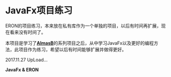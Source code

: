 # JavaFx项目练习

ERON的项目练习，本来放在私有库作为一个单独的项目，以后有时间再扩展，现在看来没有时间了。

本项目是学习了[**AlmasB**](https://github.com/AlmasB)的系列项目之后，从中学习JavaFx以及更好的编程方法，此项目作为练习，希望以后有时间能够扩展并做得更好。

2017.11.27 UpLoad...

**JavaFx & ERON**










